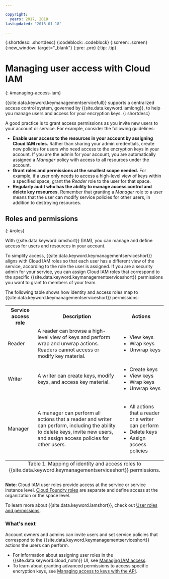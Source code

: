 ```yaml
---

copyright:
  years: 2017, 2018
lastupdated: "2018-01-18"

---
```


{:shortdesc: .shortdesc}
{:codeblock: .codeblock}
{:screen: .screen}
{:new_window: target="_blank"}
{:pre: .pre}
{:tip: .tip}

# Managing user access with Cloud IAM
{: #managing-access-iam}

{{site.data.keyword.keymanagementservicefull}} supports a centralized access control system, governed by {{site.data.keyword.iamlong}}, to help you manage users and access for your encryption keys.
{: shortdesc}

A good practice is to grant access permissions as you invite new users to your account or service. For example, consider the following guidelines:

- **Enable user access to the resources in your account by assigning Cloud IAM roles.**
    Rather than sharing your admin credentials, create new policies for users who need access to the encryption keys in your account. If you are the admin for your account, you are automatically assigned a _Manager_ policy with access to all resources under the account.
- **Grant roles and permissions at the smallest scope needed.**
    For example, if a user only needs to access a high-level view of keys within a specified space, grant the _Reader_ role to the user for that space.
- **Regularly audit who has the ability to manage access control and delete key resources.**
    Remember that granting a _Manager_ role to a user means that the user can modify service policies for other users, in addition to destroying resources.

## Roles and permissions
{: #roles}

With {{site.data.keyword.iamshort}} (IAM), you can manage and define access for users and resources in your account.

To simplify access, {{site.data.keyword.keymanagementserviceshort}} aligns with Cloud IAM roles so that each user has a different view of the service, according to the role the user is assigned. If you are a security admin for your service, you can assign Cloud IAM roles that correspond to the specific {{site.data.keyword.keymanagementserviceshort}} permissions you want to grant to members of your team.

The following table shows how identity and access roles map to {{site.data.keyword.keymanagementserviceshort}} permissions:
<table>
  <tr>
    <th>Service access role</th>
    <th>Description</th>
    <th>Actions</th>
  </tr>
  <tr>
    <td>Reader</td>
    <td>A reader can browse a high-level view of keys and perform wrap and unwrap actions. Readers cannot access or modify key material.</td>
    <td>
      <ul>
        <li>View keys</li>
        <li>Wrap keys</li>
        <li>Unwrap keys</li>
      </ul>
    </td>
  </tr>
  <tr>
    <td>Writer</td>
    <td>A writer can create keys, modify keys, and access key material.</td>
    <td>
      <ul>
        <li>Create keys</li>
        <li>View keys</li>
        <li>Wrap keys</li>
        <li>Unwrap keys</li>
      </ul>
    </td>
  </tr>
  <tr>
    <td>Manager</td>
    <td>A manager can perform all actions that a reader and writer can perform, including the ability to delete keys, invite new users, and assign access policies for other users.</td>
    <td>
      <ul>
        <li>All actions that a reader or a writer can perform</li>
        <li>Delete keys</li>
        <li>Assign access policies</li>
      </ul>
    </td>
  </tr>
  <caption style="caption-side:bottom;">Table 1. Mapping of identity and access roles to {{site.data.keyword.keymanagementserviceshort}} permissions.</caption>
</table>

**Note**: Cloud IAM user roles provide access at the service or service instance level. [Cloud Foundry roles](/docs/iam/users_roles.html#cfroles) are separate and define access at the organization or the space level.

To learn more about {{site.data.keyword.iamshort}}, check out [User roles and permissions](/docs/iam/users_roles.html#iamusermanpol).

### What's next

Account owners and admins can invite users and set service policies that correspond to the {{site.data.keyword.keymanagementserviceshort}} actions the users can perform.

- For information about assigning user roles in the {{site.data.keyword.cloud_notm}} UI, see [Managing IAM access](/docs/iam/iamusermanage.html#iamusermanage).
- To learn about granting advanced permissions to access specific encryption keys, see [Managing access to keys with the API](/docs/services/keymgmt/keyprotect_manage_access_api.html).
